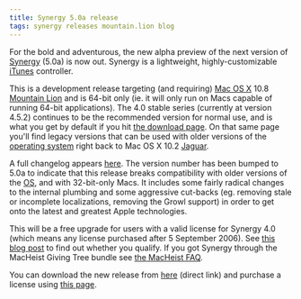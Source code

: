 ```yaml
---
title: Synergy 5.0a release
tags: synergy releases mountain.lion blog
---
```


For the bold and adventurous, the new alpha preview of the next version of [Synergy](/wiki/Synergy) (5.0a) is now out. Synergy is a lightweight, highly-customizable [iTunes](/wiki/iTunes) controller.

This is a development release targeting (and requiring) [Mac OS X](/wiki/Mac_OS_X) 10.8 [Mountain Lion](/wiki/Mountain_Lion) and is 64-bit only (ie. it will only run on Macs capable of running 64-bit applications). The 4.0 stable series (currently at version 4.5.2) continues to be the recommended version for normal use, and is what you get by default if you hit [the download page](/products/synergy/download). On that same page you'll find legacy versions that can be used with older versions of the [operating system](/wiki/operating_system) right back to Mac OS X 10.2 [Jaguar](/wiki/Jaguar).

A full changelog appears [here](/products/synergy/history). The version number has been bumped to 5.0a to indicate that this release breaks compatibility with older versions of the [OS](/wiki/OS), and with 32-bit-only Macs. It includes some fairly radical changes to the internal plumbing and some aggressive cut-backs (eg. removing stale or incomplete localizations, removing the Growl support) in order to get onto the latest and greatest Apple technologies.

This will be a free upgrade for users with a valid license for Synergy 4.0 (which means any license purchased after 5 September 2006). See [this blog post](/blog/synergy-4.0-upgrades) to find out whether you qualify. If you got Synergy through the MacHeist Giving Tree bundle see [the MacHeist FAQ](/blog/frequently-asked-questions-about-synergy-and-macheist).

You can download the new release from [here](/l/synergy5) (direct link) and purchase a license using [this page](https://wincent.com/a/products/synergy-classic/purchase/).
